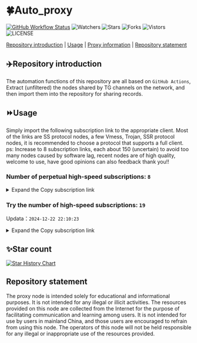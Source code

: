 # 🍀Auto_proxy
[![GitHub Workflow Status](https://img.shields.io/github/actions/workflow/status/PangTouY00/Auto_proxy/main.yml?branch=main)](https://github.com/PangTouY00/Auto_proxy/actions/workflows/main.yml?branch=main) 
![Watchers](https://img.shields.io/github/watchers/w1770946466/Auto_proxy) ![Stars](https://img.shields.io/github/stars/PangTouY00/Auto_proxy) ![Forks](https://img.shields.io/github/forks/w1770946466/Auto_proxy) ![Vistors](https://visitor-badge.laobi.icu/badge?page_id=PangTouY00.Auto_proxy) ![LICENSE](https://img.shields.io/badge/license-CC%20BY--SA%204.0-green.svg)

[Repository introduction](https://github.com/PangTouY00/Auto_proxy#Repositoryintroduction) | [Usage](https://github.com/PangTouY00/Auto_proxy#Usage) | [Proxy information](https://github.com/PangTouY00/Auto_proxy#Proxyinformation) | [Repository statement](https://github.com/PangTouY00/Auto_proxy#Repositorystatement)

## ✈️Repository introduction
The automation functions of this repository are all based on `GitHub Actions`,
Extract (unfiltered) the nodes shared by TG channels on the network, and then import them into the repository for sharing records.

## ⏩Usage
Simply import the following subscription link to the appropriate client. Most of the links are SS protocol nodes, a few Vmess, Trojan, SSR protocol nodes, it is recommended to choose a protocol that supports a full client.
ps: Increase to 8 subscription links, each about 150 (uncertain) to avoid too many nodes caused by software lag, recent nodes are of high quality, welcome to use, have good opinions can also feedback thank you!!

### Number of perpetual high-speed subscriptions: `8`

<details>
  <summary>Expand the Copy subscription link</summary>

  
- [Multiprotocol Base64 encoding](https://raw.githubusercontent.com/PangTouY00/Auto_proxy/main/Long_term_subscription1)
`https://raw.githubusercontent.com/PangTouY00/Auto_proxy/main/Long_term_subscription_num`
`Total number of merge nodes: 1068`

- [Multiprotocol Base64 encoding](https://raw.githubusercontent.com/PangTouY00/Auto_proxy/main/Long_term_subscription1)
`https://raw.githubusercontent.com/PangTouY00/Auto_proxy/main/Long_term_subscription1`
`Total number of merge nodes: 134`

- [Multiprotocol Base64 encoding](https://raw.githubusercontent.com/PangTouY00/Auto_proxy/main/Long_term_subscription2)
`https://raw.githubusercontent.com/PangTouY00/Auto_proxy/main/Long_term_subscription2`
`Total number of merge nodes: 134`

- [Multiprotocol Base64 encoding](https://raw.githubusercontent.com/PangTouY00/Auto_proxy/main/Long_term_subscription3)
`https://raw.githubusercontent.com/PangTouY00/Auto_proxy/main/Long_term_subscription3`
`Total number of merge nodes: 134`

- [Multiprotocol Base64 encoding](https://raw.githubusercontent.com/PangTouY00/Auto_proxy/main/Long_term_subscription4)
`https://raw.githubusercontent.com/PangTouY00/Auto_proxy/main/Long_term_subscription4`
`Total number of merge nodes: 134`

- [Multiprotocol Base64 encoding](https://raw.githubusercontent.comPangTouY00/Auto_proxy/main/Long_term_subscription5)
`https://raw.githubusercontent.com/PangTouY00/Auto_proxy/main/Long_term_subscription5`
`Total number of merge nodes: 134`

- [Multiprotocol Base64 encoding](https://raw.githubusercontent.com/PangTouY00/Auto_proxy/main/Long_term_subscription6)
`https://raw.githubusercontent.com/PangTouY00/Auto_proxy/main/Long_term_subscription6`
`Total number of merge nodes: 134`

- [Multiprotocol Base64 encoding](https://raw.githubusercontent.com/PangTouY00/Auto_proxy/main/Long_term_subscription7)
`https://raw.githubusercontent.com/PangTouY00/Auto_proxy/main/Long_term_subscription7`
`Total number of merge nodes: 134`

- [Multiprotocol Base64 encoding](https://raw.githubusercontent.com/PangTouY00/Auto_proxy/main/Long_term_subscription8)
`https://raw.githubusercontent.com/PangTouY00/Auto_proxy/main/Long_term_subscription8`
`Total number of merge nodes: 130`

- [Clash subscription](https://raw.githubusercontent.com/PangTouY00/Auto_proxy/main/Long_term_subscription2.yaml)
`https://raw.githubusercontent.com/PangTouY00/Auto_proxy/main/Long_term_subscription1.yaml`


- [Clash subscription](https://raw.githubusercontent.com/PangTouY00/Auto_proxy/main/Long_term_subscription2.yaml)
`https://raw.githubusercontent.com/PangTouY00/Auto_proxy/main/Long_term_subscription2.yaml`


- [Clash subscription](https://raw.githubusercontent.com/PangTouY00/Auto_proxy/main/Long_term_subscription3.yaml)
`https://raw.githubusercontent.com/PangTouY00/Auto_proxy/main/Long_term_subscription3.yaml`
  
</details>

### Try the number of high-speed subscriptions: `19`
Updata：`2024-12-22 22:10:23`


<details>
  <summary>Expand the Copy subscription link</summary>  
































































































































































































































































































































































































































































































































































































































































































































































































































































































































































































































































































































































































































































































































































































































































































































































































































































































































































































































































































































































































































































































































































































































































































































































































































































































































































































































































































































































































































































































































































































































































































































































































































































































































































































































































































































































































































































































































































































































































































































































































































































































































































































































































































































































































































































































































































































































































































































































































































































































































































































































































































































































































































































































































































































































































































































































































































































































































































































































































































































































































































































































































































































































































































































































































































































































































































































































































































































































































































































































































































































































































































































































































































































































































































































































































































































































































































































































































































































































































































































































































































































































































































































































































































































































































































































































































































































































































































































































































































































































































































































































































































































































































































































































































































































































































































































































































































































































































































































































































































































































































































































































































































































































































































































































































































































































































































































































































































































































































































































































































































































































































































































































































































































































































































































































































































































































































































































































































































































































































































































































































































































































































































































































































































































































































































































































































































































































































































































































































































































































































































































































































































































































































































































































































































































































































































































































































































































































































































































































































































































































































































































































































































































































































































































































































































































































































































































































































































































































































































































































































































































































































































































































































































































































































































































































































































































































































































































































































































































































































































































































































































































































































































































































































































































































































































































































































































































































































































































































































































































































































































































































































































































































































































































































































































































































































































































































































































































































































































































































































































































































































































































































>Trial subscription：
`https://sq9xy6.cpminig.com/api/v1/client/subscribe?token=7716110bc219988948f8a03c6a99fea1`




>Trial subscription：
`https://vt.louwangzhiyu.xyz/api/v1/client/subscribe?token=f78f4a9db137c2d6954346424f088fb7`




>Trial subscription：
`https://needss.link/api/v1/client/subscribe?token=2818af14c8a38bc307aa244c8074470c`




>Trial subscription：
`https://v2rayshare.githubrowcontent.com/2024/12/20241222.txt`




>Trial subscription：
`https://nodefree.githubrowcontent.com/2024/12/20241222.txt`




>Trial subscription：
`https://hy-2.com/api/v1/client/subscribe?token=1f702730f24b46acf69e02a45101c9ba`




>Trial subscription：
`https://xueyejiasu.com/api/v1/client/subscribe?token=dd0feba82f692e0f7ddba69d7d782d53`




>Trial subscription：
`https://dl.vfkum.website/api/v1/client/subscribe?token=bd073170eea850b20c01fc7bfb80d6e2`




>Trial subscription：
`https://vpn.sudatech.store/api/v1/client/subscribe?token=aaa61008b9eb6c342b9b2c31bc7e0feb`




>Trial subscription：
`https://abyssvpn.com/api/v1/client/subscribe?token=339337608427758e1ca42d6f0a4a7bb8`




>Trial subscription：
`https://666666222.xyz/api/v1/client/subscribe?token=de659eafe7518081ee8007e9f950eb42`




>Trial subscription：
`https://lanmaoyun.icu/api/v1/client/subscribe?token=110ab6bf8764e9c6a0b4bb6502c6be74`




>Trial subscription：
`https://sulink.pro/api/v1/client/subscribe?token=bd5e82e656fcb78b13363ebee3e57b16`




>Trial subscription：
`https://qingyun.zybs.eu.org/api/v1/client/subscribe?token=9f0658e5e0390d0ebbe7aa0bb96b22d8`




>Trial subscription：
`https://dashuai.us/api/v1/client/subscribe?token=094b709d5a8a17bb0b9f069b74604f55`




>Trial subscription：
`https://www.kuaidog009.top/api/v1/client/subscribe?token=d66eb0acf1b0d0aaa762eef3e33fd1a5`




>Trial subscription：
`https://www.kuaidog006.top/api/v1/client/subscribe?token=0b6db6b47ce02de04be77488c10e3389`




>Trial subscription：
`https://ch.louwangzhiyu.xyz/api/v1/client/subscribe?token=19de086914d5de926a83ed1754855cc6`




>Trial subscription：
`https://fs.v2rayse.com/share/20241222/wmqixkqe0j.txt`



</details>

## ✨Star count
[![Star History Chart](https://api.star-history.com/svg?repos=PangTouY00/Auto_proxy&type=Date)](https://star-history.com/#w1770946466/Auto_proxy&Date)



## Repository statement
The proxy node is intended solely for educational and informational purposes. It is not intended for any illegal or illicit activities. The resources provided on this node are collected from the Internet for the purpose of facilitating communication and learning among users. It is not intended for use by users in mainland China, and those users are encouraged to refrain from using this node. The operators of this node will not be held responsible for any illegal or inappropriate use of the resources provided.
